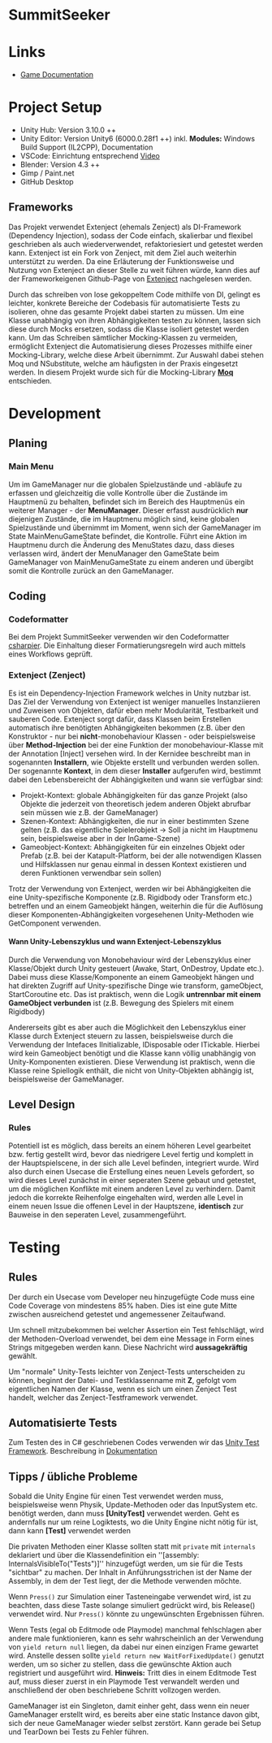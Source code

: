 # SummitSeeker

# Links
- [Game Documentation](https://summitseekerdevs.github.io/Dokumentation/)

# Project Setup
- Unity Hub: Version 3.10.0 ++
- Unity Editor: Version Unity6 (6000.0.28f1 ++) inkl. __Modules:__ Windows Build Support (IL2CPP), Documentation
- VSCode: Einrichtung entsprechend [Video](https://www.youtube.com/watch?v=ihVAKiJdd40&t=282s)
- Blender: Version 4.3 ++
- Gimp / Paint.net
- GitHub Desktop

## Frameworks
Das Projekt verwendet Extenject (ehemals Zenject) als DI-Framework (Dependency Injection), sodass der Code einfach, skalierbar und flexibel geschrieben als auch wiederverwendet, refaktoriesiert und getestet werden kann. Extenject ist ein Fork von Zenject, mit dem Ziel auch weiterhin unterstützt zu werden.
Da eine Erläuterung der Funktionsweise und Nutzung von Extenject an dieser Stelle zu weit führen würde, kann dies auf der Frameworkeigenen Github-Page von [Extenject](https://github.com/Mathijs-Bakker/Extenject?tab=readme-ov-file#what-is-dependency-injection) nachgelesen werden.

Durch das schreiben von lose gekoppeltem Code mithilfe von DI, gelingt es leichter, konkrete Bereiche der Codebasis für automatisierte Tests zu isolieren, ohne das gesamte Projekt dabei starten zu müssen. Um eine Klasse unabhängig von ihren Abhängigkeiten testen zu können, lassen sich diese durch Mocks ersetzen, sodass die Klasse isoliert getestet werden kann.
Um das Schreiben sämtlicher Mocking-Klassen zu vermeiden, ermöglicht Extenject die Automatisierung dieses Prozesses mithilfe einer Mocking-Library, welche diese Arbeit übernimmt. Zur Auswahl dabei stehen Moq und NSubstitute, welche am häufigsten in der Praxis eingesetzt werden. In diesem Projekt wurde sich für die Mocking-Library [__Moq__](https://github.com/devlooped/moq) entschieden.

# Development
## Planing
### Main Menu
Um im GameManager nur die globalen Spielzustände und -abläufe zu erfassen und gleichzeitig die volle Kontrolle über die Zustände im Hauptmenü zu behalten, befindet sich im Bereich des Hauptmenüs ein weiterer Manager - der __MenuManager__. Dieser erfasst ausdrücklich __nur__ diejenigen Zustände, die im Hauptmenu möglich sind, keine globalen Spielzustände und übernimmt im Moment, wenn sich der GameManager im State MainMenuGameState befindet, die Kontrolle. Führt eine Aktion im Hauptmenu durch die Änderung des MenuStates dazu, dass dieses verlassen wird, ändert der MenuManager den GameState beim GameManager von MainMenuGameState zu einem anderen und übergibt somit die Kontrolle zurück an den GameManager.

## Coding
### Codeformatter
Bei dem Projekt SummitSeeker verwenden wir den Codeformatter [csharpier](https://csharpier.com).
Die Einhaltung dieser Formatierungsregeln wird auch mittels eines Workflows geprüft.

### Extenject (Zenject)
Es ist ein Dependency-Injection Framework welches in Unity nutzbar ist. Das Ziel der Verwendung von Extenject ist weniger manuelles Instanziieren und Zuweisen von Objekten, dafür eben mehr Modularität, Testbarkeit und sauberen Code. Extenject sorgt dafür, dass Klassen beim Erstellen automatisch ihre benötigten Abhängigkeiten bekommen (z.B. über den Konstruktor - nur bei __nicht__-monobehaviour Klassen - oder beispielsweise über __Method-Injection__ bei der eine Funktion der monobehaviour-Klasse mit der Annotation [Inject] versehen wird.
In der Kernidee beschreibt man in sogenannten __Installern__, wie Objekte erstellt und verbunden werden sollen. Der sogenannte __Kontext__, in dem dieser __Installer__ aufgerufen wird, bestimmt dabei den Lebensbereicht der Abhängigkeiten und wann sie verfügbar sind:
  - Projekt-Kontext: globale Abhängigkeiten für das ganze Projekt (also Objekte die jederzeit von theoretisch jedem anderen Objekt abrufbar sein müssen wie z.B. der GameManager)
  - Szenen-Kontext: Abhängigkeiten, die nur in einer bestimmten Szene gelten (z.B. das eigentliche Spielerobjekt -> Soll ja nicht im Hauptmenu sein, beispielsweise aber in der InGame-Szene)
  - Gameobject-Kontext: Abhängigkeiten für ein einzelnes Objekt oder Prefab (z.B. bei der Katapult-Platform, bei der alle notwendigen Klassen und Hilfsklassen nur genau einmal in dessen Kontext existieren und deren Funktionen verwendbar sein sollen)

Trotz der Verwendung von Extenject, werden wir bei Abhängigkeiten die eine Unity-spezifische Komponente (z.B. Rigidbody oder Transform etc.) betreffen und an einem Gameobjekt hängen, weiterhin die für die Auflösung dieser Komponenten-Abhängigkeiten vorgesehenen Unity-Methoden wie GetComponent verwenden.

#### Wann Unity-Lebenszyklus und wann Extenject-Lebenszyklus
Durch die Verwendung von Monobehaviour wird der Lebenszyklus einer Klasse/Objekt durch Unity gesteuert (Awake, Start, OnDestroy, Update etc.). Dabei muss diese Klasse/Komponente an einem Gameobjekt hängen und hat direkten Zugriff auf Unity-spezifische Dinge wie transform, gameObject, StartCoroutine etc. Das ist praktisch, wenn die Logik __untrennbar mit einem GameObject verbunden__ ist (z.B. Bewegung des Spielers mit einem Rigidbody)

Andererseits gibt es aber auch die Möglichkeit den Lebenszyklus einer Klasse durch Extenject steuern zu lassen, beispielsweise durch die Verwendung der Intefaces IInitializable, IDisposable oder ITickable. Hierbei wird kein Gameobject benötigt und die Klasse kann völlig unabhängig von Unity-Komponenten existieren. Diese Verwendung ist praktisch, wenn die Klasse reine Spiellogik enthält, die nicht von Unity-Objekten abhängig ist, beispielsweise der GameManager.

## Level Design
### Rules
Potentiell ist es möglich, dass bereits an einem höheren Level gearbeitet bzw. fertig gestellt wird, bevor das niedrigere Level fertig und komplett in der Hauptspielscene, in der sich alle Level befinden, integriert wurde. Wird also durch einen Usecase die Erstellung eines neuen Levels gefordert, so wird dieses Level zunächst in einer seperaten Szene gebaut und getestet, um die möglichen Konflikte mit einem anderen Level zu verhindern.
Damit jedoch die korrekte Reihenfolge eingehalten wird, werden alle Level in einem neuen Issue die offenen Level in der Hauptszene, __identisch__ zur Bauweise in den seperaten Level, zusammengeführt.

# Testing
## Rules
Der durch ein Usecase vom Developer neu hinzugefügte Code muss eine Code Coverage von mindestens 85% haben. Dies ist eine gute Mitte zwischen ausreichend getestet und angemessener Zeitaufwand. 

Um schnell mitzubekommen bei welcher Assertion ein Test fehlschlägt, wird der Methoden-Overload verwendet, bei dem eine Message in Form eines Strings mitgegeben werden kann. Diese Nachricht wird **aussagekräftig** gewählt.

Um "normale" Unity-Tests leichter von Zenject-Tests unterscheiden zu können, beginnt der Datei- und Testklassenname mit __Z__, gefolgt vom eigentlichen Namen der Klasse, wenn es sich um einen Zenject Test handelt, welcher das Zenject-Testframework verwendet.

## Automatisierte Tests
Zum Testen des in C# geschriebenen Codes verwenden wir das [Unity Test Framework](https://docs.unity3d.com/Packages/com.unity.test-framework@1.1/manual/index.html).
Beschreibung in [Dokumentation](https://summitseekerdevs.github.io/Dokumentation/developer/unity/automatisierte_tests/)

## Tipps / übliche Probleme
Sobald die Unity Engine für einen Test verwendet werden muss, beispielsweise wenn Physik, Update-Methoden oder das InputSystem etc. benötigt werden, dann muss **[UnityTest]** verwendet werden. Geht es andernfalls nur um reine Logiktests, wo die Unity Engine nicht nötig für ist, dann kann **[Test]** verwendet werden

Die privaten Methoden einer Klasse sollten statt mit `private` mit `internals` deklariert und über die Klassendefinition ein ''[assembly: InternalsVisibleTo("Tests")]'' hinzugefügt werden, um sie für die Tests "sichtbar" zu machen. Der Inhalt in Anführungsstrichen ist der Name der Assembly, in dem der Test liegt, der die Methode verwenden möchte.

Wenn `Press()` zur Simulation einer Tasteneingabe verwendet wird, ist zu beachten, dass diese Taste solange simuliert gedrückt wird, bis Release() verwendet wird. Nur `Press()` könnte zu ungewünschten Ergebnissen führen.

Wenn Tests (egal ob Editmode ode Playmode) manchmal fehlschlagen aber andere male funktionieren, kann es sehr wahrscheinlich an der Verwendung von `yield return null` liegen, da dabei nur einen einzigen Frame gewartet wird. Anstelle dessen sollte `yield return new WaitForFixedUpdate()` genutzt werden, um so sicher zu stellen, dass die gewünschte Aktion auch registriert und ausgeführt wird.
__Hinweis:__ Tritt dies in einem Editmode Test auf, muss dieser zuerst in ein Playmode Test verwandelt werden und anschließend der oben beschriebene Schritt vollzogen werden.

GameManager ist ein Singleton, damit einher geht, dass wenn ein neuer GameManager erstellt wird, es bereits aber eine static Instance davon gibt, sich der neue GameManager wieder selbst zerstört. Kann gerade bei Setup und TearDown bei Tests zu Fehler führen.
